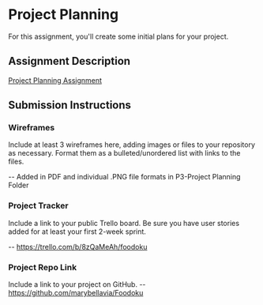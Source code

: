 # Project Planning
For this assignment, you'll create some initial plans for your project.

## Assignment Description
[Project Planning Assignment](https://education.launchcode.org/liftoff/modules/assignments/project-planning)

## Submission Instructions

### Wireframes
Include at least 3 wireframes here, adding images or files to your repository as necessary. Format them as a bulleted/unordered list with links to the files.

-- Added in PDF and individual .PNG file formats in P3-Project Planning Folder

### Project Tracker
Include a link to your public Trello board. Be sure you have user stories added for at least your first 2-week sprint.

-- https://trello.com/b/8zQaMeAh/foodoku

### Project Repo Link
Include a link to your project on GitHub.
-- https://github.com/marybellavia/Foodoku